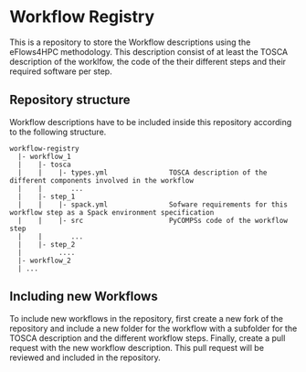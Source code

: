 # Workflow Registry

This is a repository to store the Workflow descriptions using the eFlows4HPC methodology. This description consist of at least the TOSCA description of the worklfow, the code of the their different steps and their required software per step.


## Repository structure

Workflow descriptions have to be included inside this repository according to the following structure.

```
workflow-registry
  |- workflow_1
  |    |- tosca
  |    |    |- types.yml               TOSCA description of the different components involved in the workflow
  |    |       ... 
  |    |- step_1
  |    |    |- spack.yml               Sofware requirements for this workflow step as a Spack environment specification 
  |    |    |- src                     PyCOMPSs code of the workflow step
  |    |       ...
  |    |- step_2
  |         ....
  |- workflow_2                                
  |	...

```

## Including new Workflows

To include new workflows in the repository, first create a new fork of the repository and  include a new folder for the workflow with a subfolder for the TOSCA description and the different workflow steps. Finally, create a pull request with the new workflow description. This pull request will be reviewed and included in the repository.


